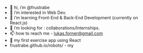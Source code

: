 - 👋 hi, i’m @frustrabe
- 👀 i’m interested in Web Dev.
- 🌱 i’m learning Front-End & Back-End Development (currently on React.js)
- 💞️ i’m looking for : collaborations/Internships.
- 📫 how to reach me - lukas.forner@gmail.com
- 🔗 my first exercise app using React   
- frustrabe.github.io/robots/ - my

<!---
frustrabe/frustrabe is a ✨ special ✨ repository because its `README.md` (this file) appears on your GitHub profile.
You can click the Preview link to take a look at your changes.
--->
